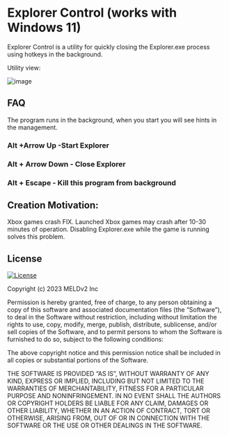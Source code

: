# Explorer Control (works with Windows 11)

Explorer Control is a utility for quickly closing the Explorer.exe process using hotkeys in the background.

Utility view:

![image](https://user-images.githubusercontent.com/26198117/236423999-a4ead05b-5857-4196-ae09-606fbbb654b0.png)


## FAQ

The program runs in the background, when you start you will see hints in the management.

### Alt +Arrow Up -Start Explorer
### Alt + Arrow Down - Close Explorer
### Alt + Escape - Kill this program from background




## Creation Motivation:
Xbox games crash FIX. Launched Xbox games may crash after 10-30 minutes of operation. Disabling Explorer.exe while the game is running solves this problem.


## License

<p>
    <a href="https://mit-license.org/"><img src="https://img.shields.io/npm/l/heroicons.svg" alt="License"></a>
</p>

Copyright (c) 2023 MELDv2 Inc

Permission is hereby granted, free of charge, to any person obtaining a copy of this software and associated documentation files (the “Software”), to deal in the Software without restriction, including without limitation the rights to use, copy, modify, merge, publish, distribute, sublicense, and/or sell copies of the Software, and to permit persons to whom the Software is furnished to do so, subject to the following conditions:

The above copyright notice and this permission notice shall be included in all copies or substantial portions of the Software.

THE SOFTWARE IS PROVIDED “AS IS”, WITHOUT WARRANTY OF ANY KIND, EXPRESS OR IMPLIED, INCLUDING BUT NOT LIMITED TO THE WARRANTIES OF MERCHANTABILITY, FITNESS FOR A PARTICULAR PURPOSE AND NONINFRINGEMENT. IN NO EVENT SHALL THE AUTHORS OR COPYRIGHT HOLDERS BE LIABLE FOR ANY CLAIM, DAMAGES OR OTHER LIABILITY, WHETHER IN AN ACTION OF CONTRACT, TORT OR OTHERWISE, ARISING FROM, OUT OF OR IN CONNECTION WITH THE SOFTWARE OR THE USE OR OTHER DEALINGS IN THE SOFTWARE.

